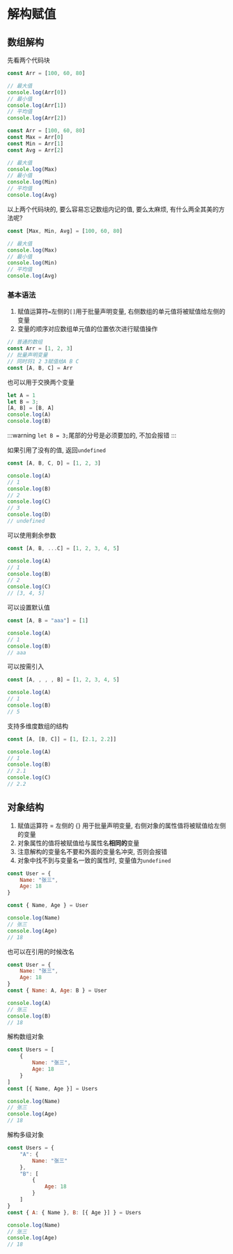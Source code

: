 # 解构赋值

## 数组解构

先看两个代码块

```js
const Arr = [100, 60, 80]

// 最大值
console.log(Arr[0])
// 最小值
console.log(Arr[1])
// 平均值
console.log(Arr[2])
```

```js
const Arr = [100, 60, 80]
const Max = Arr[0]
const Min = Arr[1]
const Avg = Arr[2]

// 最大值
console.log(Max)
// 最小值
console.log(Min)
// 平均值
console.log(Avg)
```

以上两个代码块的, 要么容易忘记数组内记的值, 要么太麻烦, 有什么两全其美的方法呢?

```js
const [Max, Min, Avg] = [100, 60, 80]

// 最大值
console.log(Max)
// 最小值
console.log(Min)
// 平均值
console.log(Avg)
```

### 基本语法

1. 赋值运算符`=`左侧的`[]`用于批量声明变量, 右侧数组的单元值将被赋值给左侧的变量
2. 变量的顺序对应数组单元值的位置依次进行赋值操作

```js
// 普通的数组
const Arr = [1, 2, 3]
// 批量声明变量
// 同时将1 2 3赋值给A B C
const [A, B, C] = Arr
```

也可以用于交换两个变量

```js
let A = 1
let B = 3;
[A, B] = [B, A]
console.log(A)
console.log(B)
```

:::warning
`let B = 3;`尾部的分号是必须要加的, 不加会报错
:::

如果引用了没有的值, 返回`undefined`

```js
const [A, B, C, D] = [1, 2, 3]

console.log(A)
// 1
console.log(B)
// 2
console.log(C)
// 3
console.log(D)
// undefined
```

可以使用剩余参数

```js
const [A, B, ...C] = [1, 2, 3, 4, 5]

console.log(A)
// 1
console.log(B)
// 2
console.log(C)
// [3, 4, 5]
```

可以设置默认值

```js
const [A, B = "aaa"] = [1]

console.log(A)
// 1
console.log(B)
// aaa
```

可以按需引入

```js
const [A, , , , B] = [1, 2, 3, 4, 5]

console.log(A)
// 1
console.log(B)
// 5
```

支持多维度数组的结构

```js
const [A, [B, C]] = [1, [2.1, 2.2]]

console.log(A)
// 1
console.log(B)
// 2.1
console.log(C)
// 2.2
```

## 对象结构

1. 赋值运算符 = 左侧的 {} 用于批量声明变量, 右侧对象的属性值将被赋值给左侧的变量
2. 对象属性的值将被赋值给与属性名**相同的**变量
3. 注意解构的变量名不要和外面的变量名冲突, 否则会报错
4. 对象中找不到与变量名一致的属性时, 变量值为`undefined`

```js
const User = {
    Name: "张三",
    Age: 18
}

const { Name, Age } = User

console.log(Name)
// 张三
console.log(Age)
// 18
```

也可以在引用的时候改名

```js
const User = {
    Name: "张三",
    Age: 18
}
const { Name: A, Age: B } = User

console.log(A)
// 张三
console.log(B)
// 18
```

解构数组对象

```js
const Users = [
    {
        Name: "张三",
        Age: 18
    }
]
const [{ Name, Age }] = Users

console.log(Name)
// 张三
console.log(Age)
// 18
```

解构多级对象

```js
const Users = {
    "A": {
        Name: "张三"
    },
    "B": [
        {
            Age: 18
        }
    ]
}
const { A: { Name }, B: [{ Age }] } = Users

console.log(Name)
// 张三
console.log(Age)
// 18
```

